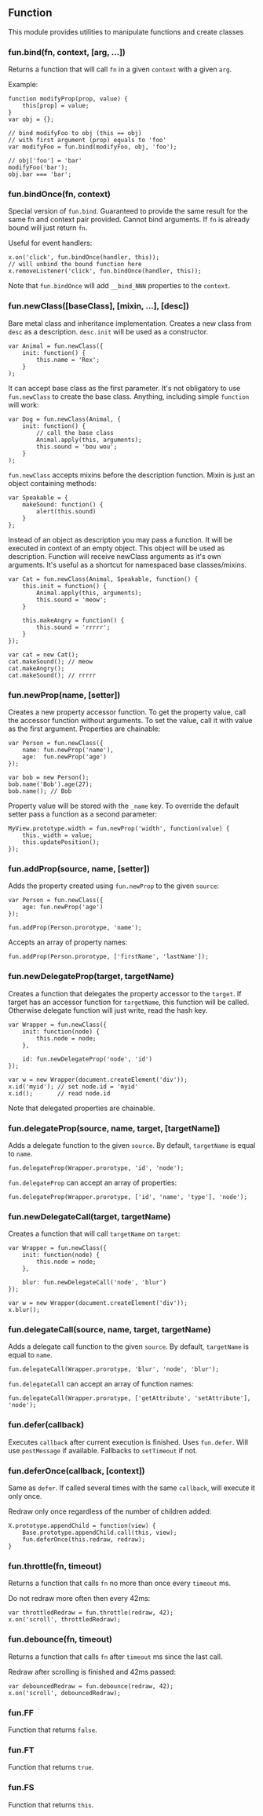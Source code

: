 ## Function

This module provides utilities to manipulate functions and create classes

### fun.bind(fn, context, [arg, ...])

Returns a function that will call `fn` in a given `context` with a given `arg`.

Example:

    function modifyProp(prop, value) {
        this[prop] = value;
    }
    var obj = {};

    // bind modifyFoo to obj (this == obj)
    // with first argument (prop) equals to 'foo'
    var modifyFoo = fun.bind(modifyFoo, obj, 'foo');

    // obj['foo'] = 'bar'
    modifyFoo('bar');
    obj.bar === 'bar';


### fun.bindOnce(fn, context)

Special version of `fun.bind`. Guaranteed to provide the same result for the
same fn and context pair provided. Cannot bind arguments. If `fn` is
already bound will just return `fn`.

Useful for event handlers:

    x.on('click', fun.bindOnce(handler, this));
    // will unbind the bound function here
    x.removeListener('click', fun.bindOnce(handler, this));

Note that `fun.bindOnce` will add `__bind_NNN` properties to the `context`.

### fun.newClass([baseClass], [mixin, ...], [desc])

Bare metal class and inheritance implementation. Creates a new class from
`desc` as a description. `desc.init` will be used as a constructor.

    var Animal = fun.newClass({
        init: function() {
            this.name = 'Rex';
        }
    );

It can accept base class as the first parameter. It's not obligatory to use
`fun.newClass` to create the base class. Anything, including simple `function`
will work:

    var Dog = fun.newClass(Animal, {
        init: function() {
            // call the base class
            Animal.apply(this, arguments);
            this.sound = 'bou wou';
        }
    );

`fun.newClass` accepts mixins before the description function. Mixin is just an
object containing methods:

    var Speakable = {
        makeSound: function() {
            alert(this.sound)
        }
    };

Instead of an object as description you may pass a function. It will be
executed in context of an empty object. This object will be used as description.
Function will receive newClass arguments as it's own arguments. It's useful as a
shortcut for namespaced base classes/mixins.

    var Cat = fun.newClass(Animal, Speakable, function() {
        this.init = function() {
            Animal.apply(this, arguments);
            this.sound = 'meow';
        }

        this.makeAngry = function() {
            this.sound = 'rrrrr';
        }
    });

    var cat = new Cat();
    cat.makeSound(); // meow
    cat.makeAngry();
    cat.makeSound(); // rrrrr

### fun.newProp(name, [setter])

Creates a new property accessor function. To get the property value, call the accessor
function without arguments. To set the value, call it with value as the
first argument. Properties are chainable:

    var Person = fun.newClass({
        name: fun.newProp('name'),
        age:  fun.newProp('age')
    });

    var bob = new Person();
    bob.name('Bob').age(27);
    bob.name(); // Bob

Property value will be stored with the `_name` key. To override the default
setter pass a function as a second parameter:

    MyView.prototype.width = fun.newProp('width', function(value) {
        this._width = value;
        this.updatePosition();
    });

### fun.addProp(source, name, [setter])

Adds the property created using `fun.newProp` to the given `source`:

    var Person = fun.newClass({
        age: fun.newProp('age')
    });

    fun.addProp(Person.prorotype, 'name');

Accepts an array of property names:

    fun.addProp(Person.prorotype, ['firstName', 'lastName']);

### fun.newDelegateProp(target, targetName)

Creates a function that delegates the property accessor to the `target`.
If target has an accessor function for `targetName`, this function will
be called. Otherwise delegate function will just write, read the hash key.

    var Wrapper = fun.newClass({
        init: function(node) {
            this.node = node;
        },

        id: fun.newDelegateProp('node', 'id')
    });

    var w = new Wrapper(document.createElement('div'));
    x.id('myid'); // set node.id = 'myid'
    x.id();       // read node.id

Note that delegated properties are chainable.

### fun.delegateProp(source, name, target, [targetName])

Adds a delegate function to the given `source`. By default, `targetName` is equal to `name`.

    fun.delegateProp(Wrapper.prorotype, 'id', 'node');

`fun.delegateProp` can accept an array of properties:

    fun.delegateProp(Wrapper.prorotype, ['id', 'name', 'type'], 'node');

### fun.newDelegateCall(target, targetName)

Creates a function that will call `targetName` on `target`:

    var Wrapper = fun.newClass({
        init: function(node) {
            this.node = node;
        },

        blur: fun.newDelegateCall('node', 'blur')
    });

    var w = new Wrapper(document.createElement('div'));
    x.blur();

### fun.delegateCall(source, name, target, targetName)

Adds a delegate call function to the given `source`. By default, `targetName` is equal to `name`.

    fun.delegateCall(Wrapper.prorotype, 'blur', 'node', 'blur');

`fun.delegateCall` can accept an array of function names:

    fun.delegateCall(Wrapper.prorotype, ['getAttribute', 'setAttribute'],
    'node');

### fun.defer(callback)

Executes `callback` after current execution is finished. Uses `fun.defer`.
Will use `postMessage` if available. Fallbacks to `setTimeout` if not.

### fun.deferOnce(callback, [context])

Same as `defer`. If called several times with the same `callback`, will
execute it only once.

Redraw only once regardless of the number of children added:

    X.prototype.appendChild = function(view) {
        Base.prototype.appendChild.call(this, view);
        fun.deferOnce(this.redraw, redraw);
    }

### fun.throttle(fn, timeout)

Returns a function that calls `fn` no more than once every `timeout` ms.

Do not redraw more often then every 42ms:

    var throttledRedraw = fun.throttle(redraw, 42);
    x.on('scroll', throttledRedraw);

### fun.debounce(fn, timeout)

Returns a function that calls `fn` after `timeout` ms since the last call.

Redraw after scrolling is finished and 42ms passed:

    var debouncedRedraw = fun.debounce(redraw, 42);
    x.on('scroll', debouncedRedraw);


### fun.FF

Function that returns `false`.

### fun.FT

Function that returns `true`.

### fun.FS

Function that returns `this`.
